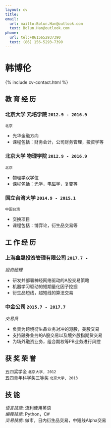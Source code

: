 ```yaml
---
layout: cv
title: 
email:
  url: mailto:Bolun.Han@outlook.com
  text: Bolun.Han@outlook.com
phone:
  url: tel:+8615652937390
  text: (86) 156-5293-7390
---
```


# 韩博伦

<!--
include contact information from the front matter
Supported arguments:
    - homepage: url, text
    - phone
    - email
-->

{% include cv-contact.html %}

## 教 育 经 历

### **北京大学 元培学院** `2012.9 - 2016.9`

```
北京
```

- 光华金融方向
- 课程包括：财务会计，公司财务管理，投资学等

### **北京大学 物理学院** `2012.9 - 2016.9`

```
北京
```

- 物理学双学位
- 课程包括：光学，电磁学，复变等

### **国立台湾大学** `2014.9 - 2015.1`

```
中国台湾
```

- 交换项目
- 课程包括：博弈论，衍生品交易等

## 工 作 经 历

### **上海鑫晟投资管理有限公司** `2017.7 - `

_投资经理_<br>
* 研发并部署神经网络驱动的A股交易策略
* 机器学习驱动的短期量化因子挖掘
* 衍生品短线，超短线的算法交易

### **中金公司** `2015.7 - 2017.7`

_交易员_<br>
* 负责为跨境衍生品业务对冲的港股，美股交易
* 支持融券业务的A股交易以及境外股指期货交易
* 为场外融资业务，组合期权等PB业务进行风控

## 获 奖 荣 誉

五四奖学金 `北京大学, 2012` <br>
五四青年科学奖三等奖 `北京大学, 2013` <br>

## 技 能

_语言技能_: 流利使用英语 <br>
_编程技能_: Python，C# <br>
_交易技能_: 做市，日内衍生品交易，中短线Alpha交易 <br>

<!-- ### Footer

Last updated: Oct.2020 -->

